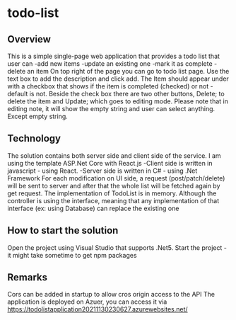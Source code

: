# todo-list
## Overview
This is a simple single-page web application that provides a todo list that user can
-add new items
-update an existing one
-mark it as complete
-delete an item
On top right of the page you can go to todo list page. Use the text box to add the description and click add.
The Item should appear under with a checkbox that shows if the item is completed (checked) or not - default is not.
Beside the check box there are two other buttons, Delete; to delete the item and Update; which goes to editing mode.
Please note that in editing note, it will show the empty string and user can select anything. Except empty string.

## Technology
The solution contains both server side and client side of the service. I am using the template ASP.Net Core with React.js
-Client side is written in javascript - using React.
-Server side is written in C# - using .Net Framework
For each modification on UI side, a request (post/patch/delete) will be sent to server and after that the whole
list will be fetched again by get request. The implementation of TodoList is in memory. Although the controller
is using the interface, meaning that any implementation of that interface (ex: using Database) can replace the existing one

## How to start the solution
Open the project using Visual Studio that supports .Net5. Start the project - it might take sometime to get npm packages

## Remarks
Cors can be added in startup to allow cros origin access to the API
The application is deployed on Azuer, you can access it via https://todolistapplication20211130230627.azurewebsites.net/